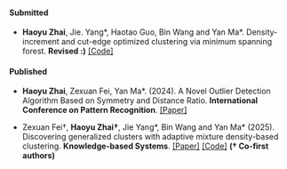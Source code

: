 #### Submitted

- <strong>Haoyu Zhai</strong>, Jie. Yang*, Haotao Guo, Bin Wang and Yan Ma*. Density-increment and cut-edge optimized clustering via minimum spanning forest. <strong>Revised :)</strong> [[Code]](https://github.com/Hiyotaka/SMMSF-algorithm)

#### Published

- <strong>Haoyu Zhai</strong>, Zexuan Fei, Yan Ma*. (2024). A Novel Outlier Detection Algorithm Based on Symmetry and Distance Ratio. <strong>International Conference on Pattern Recognition</strong>. [[Paper]](https://doi.org/10.1007/978-3-031-78192-6_22)

- Zexuan Fei†, <strong>Haoyu Zhai†</strong>, Jie Yang*, Bin Wang and Yan Ma* (2025). Discovering generalized clusters with adaptive mixture density-based clustering. <strong>Knowledge-based Systems</strong>. [[Paper]](https://doi.org/10.1016/j.knosys.2025.113250) [[Code]](https://github.com/Hiyotaka/Bombing-clustering-algorithm) <strong>(† Co-first authors)</strong>


